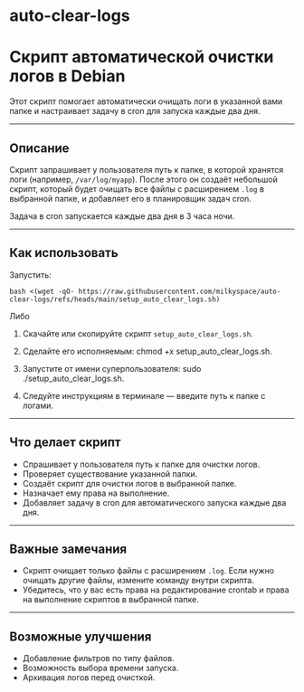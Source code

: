 # auto-clear-logs

# Скрипт автоматической очистки логов в Debian

Этот скрипт помогает автоматически очищать логи в указанной вами папке и настраивает задачу в cron для запуска каждые два дня.

---

## Описание

Скрипт запрашивает у пользователя путь к папке, в которой хранятся логи (например, `/var/log/myapp`). После этого он создаёт небольшой скрипт, который будет очищать все файлы с расширением `.log` в выбранной папке, и добавляет его в планировщик задач cron.

Задача в cron запускается каждые два дня в 3 часа ночи.

---

## Как использовать
Запустить:
```console
bash <(wget -qO- https://raw.githubusercontent.com/milkyspace/auto-clear-logs/refs/heads/main/setup_auto_clear_logs.sh)
```

Либо

1. Скачайте или скопируйте скрипт `setup_auto_clear_logs.sh`.
2. Сделайте его исполняемым:
chmod +x setup_auto_clear_logs.sh.

3. Запустите от имени суперпользователя:
sudo ./setup_auto_clear_logs.sh.

4. Следуйте инструкциям в терминале — введите путь к папке с логами.

---

## Что делает скрипт

- Спрашивает у пользователя путь к папке для очистки логов.
- Проверяет существование указанной папки.
- Создаёт скрипт для очистки логов в выбранной папке.
- Назначает ему права на выполнение.
- Добавляет задачу в cron для автоматического запуска каждые два дня.

---

## Важные замечания

- Скрипт очищает только файлы с расширением `.log`. Если нужно очищать другие файлы, измените команду внутри скрипта.
- Убедитесь, что у вас есть права на редактирование crontab и права на выполнение скриптов в выбранной папке.

---

## Возможные улучшения

- Добавление фильтров по типу файлов.
- Возможность выбора времени запуска.
- Архивация логов перед очисткой.
